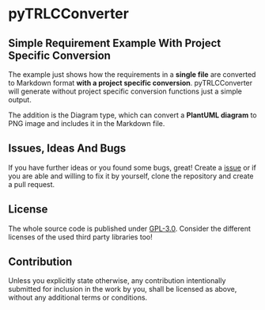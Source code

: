 # pyTRLCConverter <!-- omit in toc -->

## Simple Requirement Example With Project Specific Conversion
The example just shows how the requirements in a **single file** are converted to Markdown format **with a project specific conversion**. pyTRLCConverter will generate without project specific conversion functions just a simple output.

The addition is the Diagram type, which can convert a **PlantUML diagram** to PNG image and includes it in the Markdown file.

## Issues, Ideas And Bugs

If you have further ideas or you found some bugs, great! Create a [issue](https://github.com/NewTec-GmbH/pyTRLCConverter/issues) or if you are able and willing to fix it by yourself, clone the repository and create a pull request.

## License

The whole source code is published under [GPL-3.0](https://github.com/NewTec-GmbH/pyTRLCConverter/blob/main/LICENSE).
Consider the different licenses of the used third party libraries too!

## Contribution

Unless you explicitly state otherwise, any contribution intentionally submitted for inclusion in the work by you, shall be licensed as above, without any additional terms or conditions.
